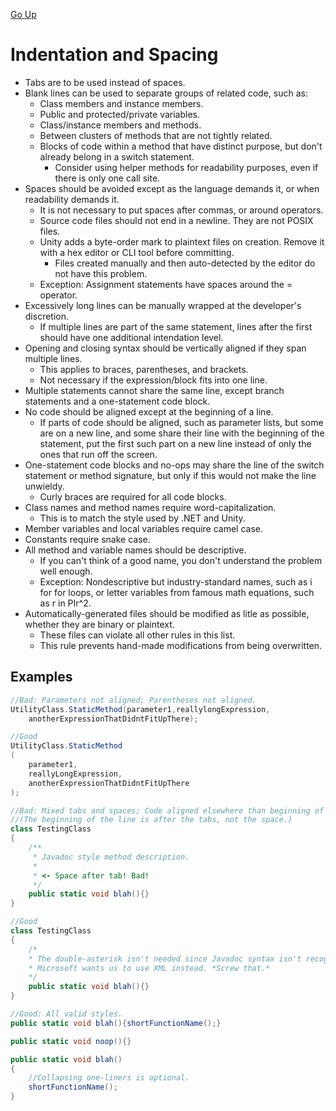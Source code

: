 [Go Up](./)

# Indentation and Spacing
* Tabs are to be used instead of spaces.
* Blank lines can be used to separate groups of related code, such as:
	* Class members and instance members.
	* Public and protected/private variables.
	* Class/instance members and methods.
	* Between clusters of methods that are not tightly related.
	* Blocks of code within a method that have distinct purpose, but don't already belong in a switch statement.
		* Consider using helper methods for readability purposes, even if there is only one call site.
* Spaces should be avoided except as the language demands it, or when readability demands it.
	* It is not necessary to put spaces after commas, or around operators.
	* Source code files should not end in a newline. They are not POSIX files.
	* Unity adds a byte-order mark to plaintext files on creation. Remove it with a hex editor or CLI tool before committing.
		* Files created manually and then auto-detected by the editor do not have this problem.
	* Exception: Assignment statements have spaces around the = operator.
* Excessively long lines can be manually wrapped at the developer's discretion.
	* If multiple lines are part of the same statement, lines after the first should have one additional intendation level.
* Opening and closing syntax should be vertically aligned if they span multiple lines.
	* This applies to braces, parentheses, and brackets.
	* Not necessary if the expression/block fits into one line.
* Multiple statements cannot share the same line, except branch statements and a one-statement code block.
* No code should be aligned except at the beginning of a line.
	* If parts of code should be aligned, such as parameter lists, but some are on a new line, and some share their line with the beginning of the statement, put the first such part on a new line instead of only the ones that run off the screen.
* One-statement code blocks and no-ops may share the line of the switch statement or method signature, but only if this would not make the line unwieldy.
	* Curly braces are required for all code blocks.
* Class names and method names require word-capitalization.
	* This is to match the style used by .NET and Unity.
* Member variables and local variables require camel case.
* Constants require snake case.
* All method and variable names should be descriptive.
	* If you can't think of a good name, you don't understand the problem well enough.
	* Exception: Nondescriptive but industry-standard names, such as i for for loops, or letter variables from famous math equations, such as r in PIr^2.
* Automatically-generated files should be modified as litle as possible, whether they are binary or plaintext.
	* These files can violate all other rules in this list.
	* This rule prevents hand-made modifications from being overwritten.

## Examples
```C#
//Bad: Parameters not aligned; Parentheses not aligned.
UtilityClass.StaticMethod(parameter1,reallylongExpression,
	anotherExpressionThatDidntFitUpThere);
```
```C#
//Good
UtilityClass.StaticMethod
(
	parameter1,
	reallyLongExpression,
	anotherExpressionThatDidntFitUpThere
);
```
```C#
//Bad: Mixed tabs and spaces; Code aligned elsewhere than beginning of line.
//(The beginning of the line is after the tabs, not the space.)
class TestingClass
{
	/**
	 * Javadoc style method description.
	 *
	 * <- Space after tab! Bad!
	 */
	public static void blah(){}
}
```
```C#
//Good
class TestingClass
{
	/*
	* The double-asterisk isn't needed since Javadoc syntax isn't recognized in the C# world.
	* Microsoft wants us to use XML instead. *Screw that.*
	*/
	public static void blah(){}
}
```
```C#
//Good: All valid styles.
public static void blah(){shortFunctionName();}

public static void noop(){}

public static void blah()
{
	//Collapsing one-liners is optional.
	shortFunctionName();
}
```